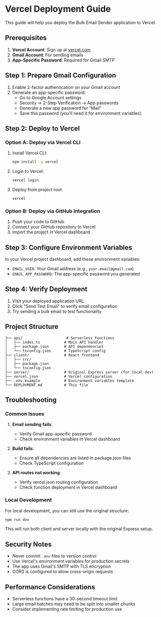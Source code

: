 # Vercel Deployment Guide

This guide will help you deploy the Bulk Email Sender application to Vercel.

## Prerequisites

1. **Vercel Account**: Sign up at [vercel.com](https://vercel.com)
2. **Gmail Account**: For sending emails
3. **App-Specific Password**: Required for Gmail SMTP

## Step 1: Prepare Gmail Configuration

1. Enable 2-factor authentication on your Gmail account
2. Generate an app-specific password:
   - Go to Google Account settings
   - Security → 2-Step Verification → App passwords
   - Generate a new app password for "Mail"
   - Save this password (you'll need it for environment variables)

## Step 2: Deploy to Vercel

### Option A: Deploy via Vercel CLI

1. Install Vercel CLI:
   ```bash
   npm install -g vercel
   ```

2. Login to Vercel:
   ```bash
   vercel login
   ```

3. Deploy from project root:
   ```bash
   vercel
   ```

### Option B: Deploy via GitHub Integration

1. Push your code to GitHub
2. Connect your GitHub repository to Vercel
3. Import the project in Vercel dashboard

## Step 3: Configure Environment Variables

In your Vercel project dashboard, add these environment variables:

- `EMAIL_USER`: Your Gmail address (e.g., `your-email@gmail.com`)
- `EMAIL_APP_PASSWORD`: The app-specific password you generated

## Step 4: Verify Deployment

1. Visit your deployed application URL
2. Click "Send Test Email" to verify email configuration
3. Try sending a bulk email to test functionality

## Project Structure

```
├── api/                    # Serverless functions
│   ├── index.ts           # Main API handler
│   ├── package.json       # API dependencies
│   └── tsconfig.json      # TypeScript config
├── client/                # React frontend
│   ├── src/
│   ├── package.json
│   └── tsconfig.json
├── server/                # Original Express server (for local dev)
├── vercel.json            # Vercel configuration
├── .env.example           # Environment variables template
└── DEPLOYMENT.md          # This file
```

## Troubleshooting

### Common Issues

1. **Email sending fails**: 
   - Verify Gmail app-specific password
   - Check environment variables in Vercel dashboard

2. **Build fails**:
   - Ensure all dependencies are listed in package.json files
   - Check TypeScript configuration

3. **API routes not working**:
   - Verify vercel.json routing configuration
   - Check function deployment in Vercel dashboard

### Local Development

For local development, you can still use the original structure:

```bash
npm run dev
```

This will run both client and server locally with the original Express setup.

## Security Notes

- Never commit `.env` files to version control
- Use Vercel's environment variables for production secrets
- The app uses Gmail's SMTP with TLS encryption
- CORS is configured to allow cross-origin requests

## Performance Considerations

- Serverless functions have a 30-second timeout limit
- Large email batches may need to be split into smaller chunks
- Consider implementing rate limiting for production use